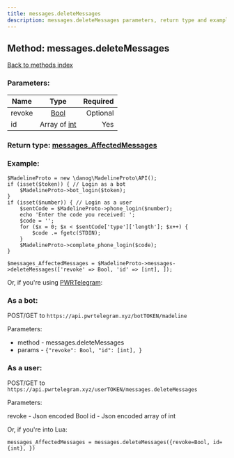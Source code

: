 ```yaml
---
title: messages.deleteMessages
description: messages.deleteMessages parameters, return type and example
---
```

## Method: messages.deleteMessages  
[Back to methods index](index.md)


### Parameters:

| Name     |    Type       | Required |
|----------|:-------------:|---------:|
|revoke|[Bool](../types/Bool.md) | Optional|
|id|Array of [int](../types/int.md) | Yes|


### Return type: [messages\_AffectedMessages](../types/messages_AffectedMessages.md)

### Example:


```
$MadelineProto = new \danog\MadelineProto\API();
if (isset($token)) { // Login as a bot
    $MadelineProto->bot_login($token);
}
if (isset($number)) { // Login as a user
    $sentCode = $MadelineProto->phone_login($number);
    echo 'Enter the code you received: ';
    $code = '';
    for ($x = 0; $x < $sentCode['type']['length']; $x++) {
        $code .= fgetc(STDIN);
    }
    $MadelineProto->complete_phone_login($code);
}

$messages_AffectedMessages = $MadelineProto->messages->deleteMessages(['revoke' => Bool, 'id' => [int], ]);
```

Or, if you're using [PWRTelegram](https://pwrtelegram.xyz):

### As a bot:

POST/GET to `https://api.pwrtelegram.xyz/botTOKEN/madeline`

Parameters:

* method - messages.deleteMessages
* params - `{"revoke": Bool, "id": [int], }`



### As a user:

POST/GET to `https://api.pwrtelegram.xyz/userTOKEN/messages.deleteMessages`

Parameters:

revoke - Json encoded Bool
id - Json encoded  array of int



Or, if you're into Lua:

```
messages_AffectedMessages = messages.deleteMessages({revoke=Bool, id={int}, })
```

